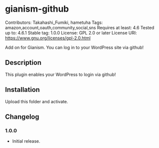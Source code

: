 # gianism-github

Contributors: Takahashi_Fumiki, hametuha
Tags: amazon,account,oauth,community,social,sns
Requires at least: 4.6
Tested up to: 4.6.1
Stable tag: 1.0.0
License: GPL 2.0 or later
License URI: https://www.gnu.org/licenses/gpl-2.0.html

Add on for Gianism. You can log in to your WordPress site via github!

## Description

This plugin enables your WordPress to login via github!

## Installation

Upload this folder and activate.

## Changelog

### 1.0.0

* Initial release.
